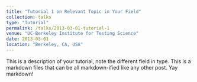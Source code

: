```yaml
---
title: "Tutorial 1 on Relevant Topic in Your Field"
collection: talks
type: "Tutorial"
permalink: /talks/2013-03-01-tutorial-1
venue: "UC-Berkeley Institute for Testing Science"
date: 2013-03-01
location: "Berkeley, CA, USA"
---
```



This is a description of your tutorial, note the different field in type. This is a markdown files that can be all markdown-ified like any other post. Yay markdown!
